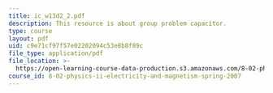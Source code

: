```yaml
---
title: ic_w13d2_2.pdf
description: This resource is about group problem capacitor.
type: course
layout: pdf
uid: c9e71cf97f57e02202094c53e8b8f89c
file_type: application/pdf
file_location: >-
  https://open-learning-course-data-production.s3.amazonaws.com/8-02-physics-ii-electricity-and-magnetism-spring-2007/c9e71cf97f57e02202094c53e8b8f89c_ic_w13d2_2.pdf
course_id: 8-02-physics-ii-electricity-and-magnetism-spring-2007
---
```


